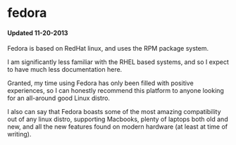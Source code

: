 
# fedora
#### Updated 11-20-2013

Fedora is based on RedHat linux, and uses the RPM package system.

I am significantly less familiar with the RHEL based systems, and so I expect to have much less documentation here.

Granted, my time using Fedora has only been filled with positive experiences, so I can honestly recommend this platform to anyone looking for an all-around good Linux distro.

I also can say that Fedora boasts some of the most amazing compatibility out of any linux distro, supporting Macbooks, plenty of laptops both old and new, and all the new features found on modern hardware (at least at time of writing).
